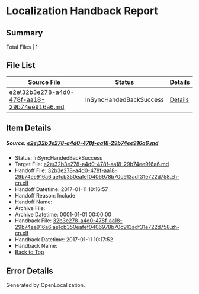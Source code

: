 # <a name='report-top'></a> Localization Handback Report

## Summary
 Total Files | 1

## File List
 Source File | Status | Details 
 ----------- | ------ | ------- 
 [e2e\32b3e278-a4d0-478f-aa18-29b74ee916a6.md](https://github.com/OpenLocalizationTestOrg/ol-test0/blob/9a2c3328ecb3414dcbd6ea6712fdf7dc4d759542/e2e/32b3e278-a4d0-478f-aa18-29b74ee916a6.md) | InSyncHandedBackSuccess | [Details](#87ceae6923f4cf572a94097b1fe82091c34985541)

## Item Details
##### <a name='87ceae6923f4cf572a94097b1fe82091c34985541'></a> Source: [e2e\32b3e278-a4d0-478f-aa18-29b74ee916a6.md](https://github.com/OpenLocalizationTestOrg/ol-test0/blob/9a2c3328ecb3414dcbd6ea6712fdf7dc4d759542/e2e/32b3e278-a4d0-478f-aa18-29b74ee916a6.md)
* Status: InSyncHandedBackSuccess
* Target File: [e2e\32b3e278-a4d0-478f-aa18-29b74ee916a6.md](https://github.com/OpenLocalizationTestOrg/ol-test0-zhcn/blob/a38fcd2241e3db90f56a3cac6beae7ecd9e700ac/e2e/32b3e278-a4d0-478f-aa18-29b74ee916a6.md)
* Handoff File: [32b3e278-a4d0-478f-aa18-29b74ee916a6.ae1cb350eafef0406978b70c913adf31e722d758.zh-cn.xlf](https://github.com/OpenLocalizationTestOrg/ol-test0-handoff/blob/32f421992f5de530a670023d5044f6eede0beef3/ol-handoff/OpenLocalizationTestOrg/ol-test0-zhcn/shujia/ht/32b3e278-a4d0-478f-aa18-29b74ee916a6.ae1cb350eafef0406978b70c913adf31e722d758.zh-cn.xlf)
* Handoff Datetime: 2017-01-11 10:16:57
* Handoff Reason: Include
* Handoff Name: 
* Archive File: 
* Archive Datetime: 0001-01-01 00:00:00
* Handback File: [32b3e278-a4d0-478f-aa18-29b74ee916a6.ae1cb350eafef0406978b70c913adf31e722d758.zh-cn.xlf](https://github.com/OpenLocalizationTestOrg/ol-test0-handback/blob/bbfa0ded9f640a807babb05ded7b8bed66573ae3/ol-handback/OpenLocalizationTestOrg/ol-test0-zhcn/shujia/ht/32b3e278-a4d0-478f-aa18-29b74ee916a6.ae1cb350eafef0406978b70c913adf31e722d758.zh-cn.xlf)
* Handback Datetime: 2017-01-11 10:17:52
* Handback Name: 
* [Back to Top](#report-top)


## Error Details

Generated by OpenLocalization.
